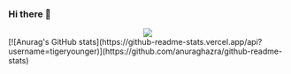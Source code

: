 ### Hi there 👋
<div align="center"> <img src="https://metrics.lecoq.io/sun0225SUN?template=classic&config.timezone=Asia%2FShanghai"> </div>
[![Anurag's GitHub stats](https://github-readme-stats.vercel.app/api?username=tigeryounger)](https://github.com/anuraghazra/github-readme-stats)
<!--
**tigeryounger/tigeryounger** is a ✨ _special_ ✨ repository because its `README.md` (this file) appears on your GitHub profile.

Here are some ideas to get you started:

- 🔭 I’m currently working on ...
- 🌱 I’m currently learning ...
- 👯 I’m looking to collaborate on ...
- 🤔 I’m looking for help with ...
- 💬 Ask me about ...
- 📫 How to reach me: ...
- 😄 Pronouns: ...
- ⚡ Fun fact: ...
-->
